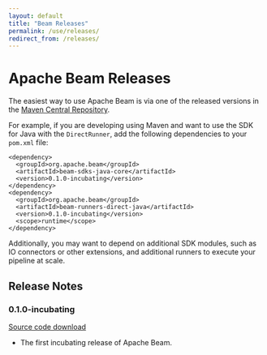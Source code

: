 ```yaml
---
layout: default
title: "Beam Releases"
permalink: /use/releases/
redirect_from: /releases/
---
```


# Apache Beam Releases

The easiest way to use Apache Beam is via one of the released versions in the
[Maven Central Repository](http://search.maven.org/#search%7Cga%7C1%7Cg%3A%22org.apache.beam%22).

For example, if you are developing using Maven and want to use the SDK for
Java with the `DirectRunner`, add the following dependencies to your
`pom.xml` file:

    <dependency>
      <groupId>org.apache.beam</groupId>
      <artifactId>beam-sdks-java-core</artifactId>
      <version>0.1.0-incubating</version>
    </dependency>
    <dependency>
      <groupId>org.apache.beam</groupId>
      <artifactId>beam-runners-direct-java</artifactId>
      <version>0.1.0-incubating</version>
      <scope>runtime</scope>
    </dependency>

Additionally, you may want to depend on additional SDK modules, such as IO
connectors or other extensions, and additional runners to execute your pipeline
at scale.

## Release Notes

### 0.1.0-incubating
[Source code download](https://dist.apache.org/repos/dist/release/incubator/beam/0.1.0-incubating/apache-beam-0.1.0-incubating-source-release.zip)

* The first incubating release of Apache Beam.
